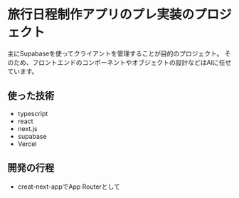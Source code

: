 # 旅行日程制作アプリのプレ実装のプロジェクト
主にSupabaseを使ってクライアントを管理することが目的のプロジェクト。
そのため、フロントエンドのコンポーネントやオブジェクトの設計などはAIに任せています。
## 使った技術
- typescript
- react
- next.js
- supabase
- Vercel
## 開発の行程
- creat-next-appでApp Routerとして